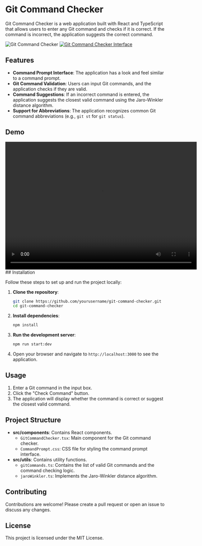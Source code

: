 # Git Command Checker

Git Command Checker is a web application built with React and TypeScript that allows users to enter any Git command and checks if it is correct. If the command is incorrect, the application suggests the correct command.

![Git Command Checker](https://streamable.com/jrnhn8)
<a href="https://ibb.co/jrN7vFp"><img src="https://i.ibb.co/87CFDVh/photo-2024-05-18-15-37-06.jpg" alt="Git Command Checker Interface" border="0"></a>

## Features

- **Command Prompt Interface**: The application has a look and feel similar to a command prompt.
- **Git Command Validation**: Users can input Git commands, and the application checks if they are valid.
- **Command Suggestions**: If an incorrect command is entered, the application suggests the closest valid command using the Jaro-Winkler distance algorithm.
- **Support for Abbreviations**: The application recognizes common Git command abbreviations (e.g., `git st` for `git status`).

## Demo

<video width="600" height="400" controls>
  <source src="git.mp4" type="video/mp4">
  Your browser does not support the video tag.
</video>
## Installation

Follow these steps to set up and run the project locally:

1. **Clone the repository**:
    ```bash
    git clone https://github.com/yourusername/git-command-checker.git
    cd git-command-checker
    ```

2. **Install dependencies**:
    ```bash
    npm install
    ```

3. **Run the development server**:
    ```bash
    npm run start:dev
    ```

4. Open your browser and navigate to `http://localhost:3000` to see the application.

## Usage

1. Enter a Git command in the input box.
2. Click the "Check Command" button.
3. The application will display whether the command is correct or suggest the closest valid command.

## Project Structure

- **src/components**: Contains React components.
  - `GitCommandChecker.tsx`: Main component for the Git command checker.
  - `CommandPrompt.css`: CSS file for styling the command prompt interface.
- **src/utils**: Contains utility functions.
  - `gitCommands.ts`: Contains the list of valid Git commands and the command checking logic.
  - `jaroWinkler.ts`: Implements the Jaro-Winkler distance algorithm.

## Contributing

Contributions are welcome! Please create a pull request or open an issue to discuss any changes.

## License

This project is licensed under the MIT License.
